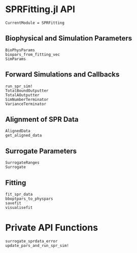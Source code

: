 # SPRFitting.jl API
```@meta
CurrentModule = SPRFitting
```

## Biophysical and Simulation Parameters

```@docs
BioPhysParams
biopars_from_fitting_vec
SimParams
```

## Forward Simulations and Callbacks

```@docs
run_spr_sim!
TotalBoundOutputter
TotalAOutputter
SimNumberTerminator
VarianceTerminator
```

## Alignment of SPR Data

```@docs
AlignedData
get_aligned_data
```

## Surrogate Parameters

```@docs
SurrogateRanges
Surrogate
```

## Fitting 

```@docs
fit_spr_data
bboptpars_to_physpars
savefit
visualisefit
```

# Private API Functions

```@docs
surrogate_sprdata_error 
update_pars_and_run_spr_sim!
```
